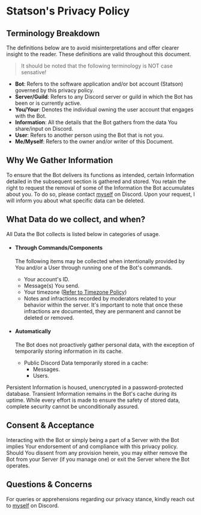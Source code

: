 # Statson's Privacy Policy

## Terminology Breakdown
The definitions below are to avoid misinterpretations and offer clearer insight to the reader. These definitions are valid throughout this document.
> It should be noted that the following terminology is NOT case sensative!

- **Bot**: Refers to the software application and/or bot account (Statson) governed by this privacy policy.
- **Server/Guild**: Refers to any Discord server or guild in which the Bot has been or is currently active.
- **You/Your**: Denotes the individual owning the user account that engages with the Bot.
- **Information**: All the details that the Bot gathers from the data You share/input on Discord.
- **User**: Refers to another person using the Bot that is not you.
- **Me/Myself**: Refers to the owner and/or writer of this Document.

## Why We Gather Information
To ensure that the Bot delivers its functions as intended, certain Information detailed in the subsequent section is gathered and stored. You retain the right to request the removal of some of the Information the Bot accumulates about you. To do so, please contact [myself](https://discordapp.com/users/671610612475756576) on Discord. Upon your request, I will inform you about what specific data can be deleted.

## **What Data do we collect, and when?**
All Data the Bot collects is listed below in categories of usage.

- #### **Through Commands/Components**
    The following items may be collected when intentionally provided by You and/or a User through running one of the Bot's commands.

    - Your account's ID.
    - Message(s) You send.
    - Your timezone ([Refer to Timezone Policy](https://github.com/Benzo-Fury/Statson-Documents/blob/main/sub-documents/timezone-policy.md))
    - Notes and infractions recorded by moderators related to your behavior within the server. It's important to note that once these infractions are documented, they are permanent and cannot be deleted or removed.


- #### **Automatically**
    The Bot does not proactively gather personal data, with the exception of temporarily storing information in its cache.

    - Public Discord Data temporarily stored in a cache:
        - Messages.
        - Users.

Persistent Information is housed, unencrypted in a password-protected database. Transient Information remains in the Bot's cache during its uptime. While every effort is made to ensure the safety of stored data, complete security cannot be unconditionally assured.

## Consent & Acceptance
Interacting with the Bot or simply being a part of a Server with the Bot implies Your endorsement of and compliance with this privacy policy. Should You dissent from any provision herein, you may either remove the Bot from your Server (if you manage one) or exit the Server where the Bot operates.

## Questions & Concerns
For queries or apprehensions regarding our privacy stance, kindly reach out to [myself](https://discordapp.com/users/671610612475756576) on Discord.
